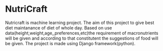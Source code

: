 # NutriCraft
Nutricraft is machine learning project. The aim of this project to give best diet maintanance of diet of whole day. Based on use data(height,weight,age,,preferences,etc)the requirement of macronutrients will be given and according to that constitutent the suggestions of food will be given. The project is made using Django framework(python).
